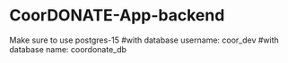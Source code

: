 # CoorDONATE-App-backend

Make sure to use postgres-15
#with database username: coor_dev
#with database name: coordonate_db

